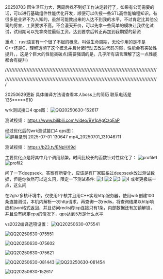 20250703  因生活压力大，两周后找不到好工作决定转行了，如果有公司需要的话，可以进行基础组件性能优化开发，顺便可以传授一些STL高性能编程知识，有很多是业界不为人知的，虽然可能教出来的人达不到我的水平，不过肯定比其他公司的厉害，工资要求不高，不会漫天开价，可以先拿一些简单的模块让我优化试试，试用期可以先拿岗位最低工资，达到要求后转正再加到我期望的薪资



重点：
rust语言有一个很了不起的概念，叫做生命周期，无论你用的是不是C++还是C，理解透彻了这个概念并且付诸行动去改进代码习惯，性能会有突破性提升，，这是个巨大的性能突破点(需要强调的是，几乎所有语言理解了这一点性能都会有提升)

///////////////////////////////////////////////////////////////////////////////////////////////////

////////////////////////////////////////////////////////////////////////////////////////////////////



20250629更新  具体编译方法请查看本人boss上的简历   联系电话是135*****610



wrk测试接口4 qps图：
![QQ20250630-152617](https://github.com/user-attachments/assets/da3ea4b5-2657-4553-aa7a-e976055663bc)

测试视频：
https://www.bilibili.com/video/BV1pAgCzqEaP

经过优化后的wrk测试接口4  qps图：
![屏幕录制 2025-07-01 130647 mp4_20250701_131046711](https://github.com/user-attachments/assets/2b226413-54ba-4e75-bfbc-6b76f7176f50)

测试视频：
https://b23.tv/ENpHX9d

主要优化点是将其中几个调用频繁，时间比较长的函数针对性优化了：
![profile1](https://github.com/user-attachments/assets/e0a2ae49-6852-4cd9-bad1-dc4382dbe819)
![profil2](https://github.com/user-attachments/assets/27e4dcde-9714-4b9a-bf70-a0e8ba0ab7df)





问了一下deepseek，答案有所变化，应该是有厂家联系过deepseek改过测试数据，但是你依然可以这么问，限定一下测试条件:
![1](https://github.com/user-attachments/assets/124e547b-f275-4c6b-bfa9-8e848f925e84)
![2](https://github.com/user-attachments/assets/8f247d72-cae1-4fca-8e40-ce114dd1bbd0)
![3](https://github.com/user-attachments/assets/26003e29-161d-45ea-8ff3-f8e313df45e1)
![4](https://github.com/user-attachments/assets/60b50fc1-d306-4557-82b8-e135832f27ad)
或者更极端一点，这么问 

在2ghz多核环境中，仅使用1个核并且用C++实现http服务器，使用wrk创建100条连接测试，本机内解析一次http请求，再查询一次redis，将查询结果以http响应和json格式返回，并且访问redis的tcp连接只有1条，内部数据还有加锁解锁，并且没有绑定cpu的情况下，qps达到5万是什么水平










vs2022编译选项设置：
![QQ20250630-075541](https://github.com/user-attachments/assets/e48d1fee-c0fb-440d-bb53-1fc784cbc389)

![QQ20250630-075551](https://github.com/user-attachments/assets/6fd00da1-3e50-4a33-9172-64032b01911d)

![QQ20250630-075602](https://github.com/user-attachments/assets/b80ccb84-048f-4090-bc79-b6c5ac38d156)

![QQ20250630-075621](https://github.com/user-attachments/assets/64aeff04-3978-4fe6-a21f-99cbec8498dc)

![QQ20250630-081443](https://github.com/user-attachments/assets/544e0d9f-1f97-4960-8c10-c828d2b75d34)
![QQ20250630-081454](https://github.com/user-attachments/assets/97f3efe0-2a98-4dbb-bf97-fba6ebd34549)

![QQ20250630-152617](https://github.com/user-attachments/assets/0a570152-e83f-4566-be2b-ad7934b90886)
